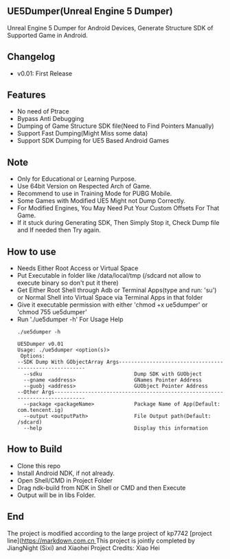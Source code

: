 ## UE5Dumper(Unreal Engine 5 Dumper)
Unreal Engine 5 Dumper for Android Devices, Generate Structure SDK of Supported Game in Android. 
## Changelog
- v0.01: First Release

## Features
- No need of Ptrace
- Bypass Anti Debugging
- Dumping of Game Structure SDK file(Need to Find Pointers Manually)
- Support Fast Dumping(Might Miss some data)
- Support SDK Dumping for UE5 Based Android Games

## Note
- Only for Educational or Learning Purpose.
- Use 64bit Version on Respected Arch of Game.
- Recommend to use in Training Mode for PUBG Mobile.
- Some Games with Modified UE5 Might not Dump Correctly.
- For Modified Engines, You May Need Put Your Custom Offsets For That Game.
- If it stuck during Generating SDK, Then Simply Stop it, Check Dump file and If needed then Try again.
 
## How to use
- Needs Either Root Access or Virtual Space
- Put Executable in folder like /data/local/tmp (/sdcard not allow to execute binary so don't put it there)
- Get Either Root Shell through Adb or Terminal Apps(type and run: 'su') or Normal Shell into Virtual Space via Terminal Apps in that folder
- Give it executable permission with either 'chmod +x ue5dumper' or 'chmod 755 ue5dumper'
- Run './ue5dumper -h' For Usage Help
	```
    ./ue5dumper -h
    	 
    UE5Dumper v0.01
    Usage: ./ue5dumper <option(s)>
     Options:
    --SDK Dump With GObjectArray Args--------------------------------------------------------
      --sdku                              Dump SDK with GUObject
      --gname <address>                   GNames Pointer Address
      --guobj <address>                   GUObject Pointer Address
    --Other Args-----------------------------------------------------------------------------
      --package <packageName>             Package Name of App(Default: com.tencent.ig)
      --output <outputPath>               File Output path(Default: /sdcard)
      --help                              Display this information
    ```
	
## How to Build
- Clone this repo
- Install Android NDK, if not already.
- Open Shell/CMD in Project Folder
- Drag ndk-build from NDK in Shell or CMD and then Execute
- Output will be in libs Folder.

## End
The project is modified according to the large project of kp7742 [project line]([https://markdown.com.cn ](https://github.com/kp7742/UE4Dumper "Go To Github")
This project is jointly completed by JiangNight (Sixi) and Xiaohei
Project Credits: Xiao Hei



